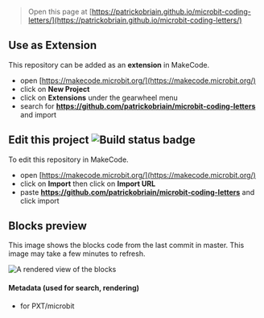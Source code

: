 
> Open this page at [https://patrickobriain.github.io/microbit-coding-letters/](https://patrickobriain.github.io/microbit-coding-letters/)

## Use as Extension

This repository can be added as an **extension** in MakeCode.

* open [https://makecode.microbit.org/](https://makecode.microbit.org/)
* click on **New Project**
* click on **Extensions** under the gearwheel menu
* search for **https://github.com/patrickobriain/microbit-coding-letters** and import

## Edit this project ![Build status badge](https://github.com/patrickobriain/microbit-coding-letters/workflows/MakeCode/badge.svg)

To edit this repository in MakeCode.

* open [https://makecode.microbit.org/](https://makecode.microbit.org/)
* click on **Import** then click on **Import URL**
* paste **https://github.com/patrickobriain/microbit-coding-letters** and click import

## Blocks preview

This image shows the blocks code from the last commit in master.
This image may take a few minutes to refresh.

![A rendered view of the blocks](https://github.com/patrickobriain/microbit-coding-letters/raw/master/.github/makecode/blocks.png)

#### Metadata (used for search, rendering)

* for PXT/microbit
<script src="https://makecode.com/gh-pages-embed.js"></script><script>makeCodeRender("{{ site.makecode.home_url }}", "{{ site.github.owner_name }}/{{ site.github.repository_name }}");</script>

